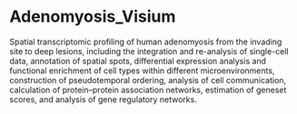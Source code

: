 # Adenomyosis_Visium
Spatial transcriptomic profiling of human adenomyosis from the invading site to deep lesions, including the integration and re-analysis of single-cell data, annotation of spatial spots, differential expression analysis and functional enrichment of cell types within different microenvironments, construction of pseudotemporal ordering, analysis of cell communication, calculation of protein–protein association networks, estimation of geneset scores, and analysis of gene regulatory networks.
